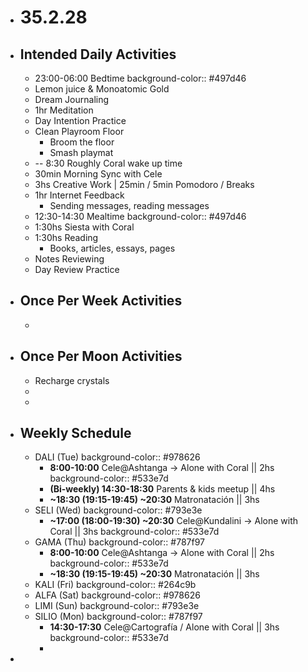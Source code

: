 - # 35.2.28
- ## Intended Daily Activities
	- 23:00-06:00 Bedtime
	  background-color:: #497d46
	- Lemon juice & Monoatomic Gold
	- Dream Journaling
	- 1hr Meditation
	- Day Intention Practice
	- Clean Playroom Floor
		- Broom the floor
		- Smash playmat
	- -- 8:30 Roughly Coral wake up time
	- 30min Morning Sync with Cele
	- 3hs Creative Work | 25min / 5min Pomodoro / Breaks
	- 1hr Internet Feedback
		- Sending messages, reading messages
	- 12:30-14:30 Mealtime
	  background-color:: #497d46
	- 1:30hs Siesta with Coral
	- 1:30hs Reading
		- Books, articles, essays, pages
	- Notes Reviewing
	- Day Review Practice
- ## Once Per Week Activities
	-
- ## Once Per Moon Activities
	- Recharge crystals
	-
	-
- ## Weekly Schedule
	- DALI (Tue)
	  background-color:: #978626
		- **8:00-10:00**  Cele@Ashtanga -> Alone with Coral || 2hs
		  background-color:: #533e7d
		- **(Bi-weekly) 14:30-18:30**  Parents & kids meetup || 4hs
		- **~18:30 (19:15-19:45) ~20:30** Matronatación || 3hs
	- SELI (Wed)
	  background-color:: #793e3e
		- **~17:00 (18:00-19:30) ~20:30** Cele@Kundalini -> Alone with Coral || 3hs
		  background-color:: #533e7d
	- GAMA (Thu)
	  background-color:: #787f97
		- **8:00-10:00** Cele@Ashtanga -> Alone with Coral || 2hs
		  background-color:: #533e7d
		- **~18:30 (19:15-19:45) ~20:30** Matronatación || 3hs
	- KALI (Fri)
	  background-color:: #264c9b
	- ALFA (Sat)
	  background-color:: #978626
	- LIMI (Sun)
	  background-color:: #793e3e
	- SILIO (Mon)
	  background-color:: #787f97
		- **14:30-17:30** Cele@Cartografía / Alone with Coral || 3hs
		  background-color:: #533e7d
		-
-